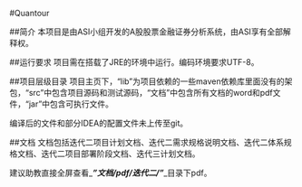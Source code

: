 #Quantour

##简介
本项目是由ASI小组开发的A股股票金融证券分析系统，由ASI享有全部解释权。

##运行要求
项目需在搭载了JRE的环境中运行。编码环境要求UTF-8。

##项目层级目录
项目主页下，“lib”为项目依赖的一些maven依赖库里面没有的架包，“src”中包含项目源码和测试源码，“文档”中包含所有文档的word和pdf文件，“jar”中包含可执行文件。

编译后的文件和部分IDEA的配置文件未上传至git。

##文档
文档包括迭代二项目计划文档、迭代二需求规格说明文档、迭代二体系规格文档、迭代二项目部署阶段文档、迭代三计划文档。

建议助教直接全屏查看_***”文档/pdf/迭代二/”***_目录下pdf。